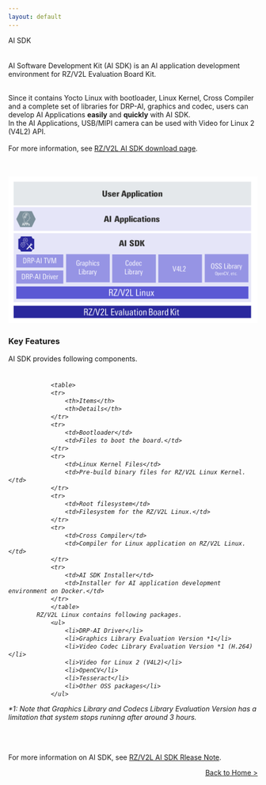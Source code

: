 ```yaml
---
layout: default
---
```


<div class="container">
    <div class="row">
        <div class="top col-12">
AI SDK
        </div>
    </div>
</div>

<br>
<br>

<div class="container">
    <div class="row">
        <div class="col-12 col-md-6">
AI Software Development Kit (AI SDK) is an AI application development environment for RZ/V2L Evaluation Board Kit.
<br>
<br>

Since it contains Yocto Linux with bootloader, Linux Kernel, Cross Compiler and a complete set of libraries for DRP-AI, graphics and codec, users can develop AI Applications <b>easily</b> and <b>quickly</b> with AI SDK.
<br>
In the AI Applications, USB/MIPI camera can be used with Video for Linux 2 (V4L2) API.
<br>
<br>
For more information, see <a href="https://www.renesas.com/software-tool/rzv2l-ai-software-development-kit">RZ/V2L AI SDK download page</a>.
<br>
<br>
<br>
        </div>
        <div class="col-12  col-md-6 text-center">
            <a href="img/block.svg" data-lightbox="group"><img src="img/block.svg" alt="AI Application and AI SDK software"></a><br>
        </div>
    </div>
    <div class="row">
        <div class="col-12">
            <h3>Key Features</h3>
AI SDK provides following components.
<br>
<br>
            <h6>
<!-- Memo: Need to update based on the RZ/V2L AI SDK Release Note. -->
                <table>
                <tr>
                    <th>Items</th>
                    <th>Details</th>
                </tr>
                <tr>
                    <td>Bootloader</td>
                    <td>Files to boot the board.</td>
                </tr>
                <tr>
                    <td>Linux Kernel Files</td>
                    <td>Pre-build binary files for RZ/V2L Linux Kernel.</td>
                </tr>
                <tr>
                    <td>Root filesystem</td>
                    <td>Filesystem for the RZ/V2L Linux.</td>
                </tr>
                <tr>
                    <td>Cross Compiler</td>
                    <td>Compiler for Linux application on RZ/V2L Linux.</td>
                </tr>
                <tr>
                    <td>AI SDK Installer</td>
                    <td>Installer for AI application development environment on Docker.</td>
                </tr>
                </table>
            RZ/V2L Linux contains following packages.
                <ul>
                    <li>DRP-AI Driver</li>
                    <li>Graphics Library Evaluation Version *1</li>
                    <li>Video Codec Library Evaluation Version *1 (H.264)</li>
                    <li>Video for Linux 2 (V4L2)</li>
                    <li>OpenCV</li>
                    <li>Tesseract</li>
                    <li>Other OSS packages</li>
                </ul>
*1: Note that Graphics Library and Codecs Library Evaluation Version has a limitation that system stops runinng after around 3 hours.<br>
            </h6>
<br>

For more information on AI SDK, see <a href="https://www.renesas.com/software-tool/rzv2l-ai-software-development-kit">RZ/V2L AI SDK Rlease Note</a>.
        </div>
    </div>
    <div class="row">
        <div class="col-12" align="right">
            <a class="btn btn-secondary square-button" href="{{ site.url }}{{ site.baseurl }}{% link index.md %}" role="button">
Back to Home >
            </a>
        </div>
    </div>
</div>
